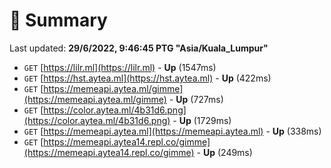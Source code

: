 # 📖 Summary
Last updated: **29/6/2022, 9:46:45 PTG "Asia/Kuala_Lumpur"**

- `GET` [https://lilr.ml](https://lilr.ml) - **Up** (1547ms)
- `GET` [https://hst.aytea.ml](https://hst.aytea.ml) - **Up** (422ms)
- `GET` [https://memeapi.aytea.ml/gimme](https://memeapi.aytea.ml/gimme) - **Up** (727ms)
- `GET` [https://color.aytea.ml/4b31d6.png](https://color.aytea.ml/4b31d6.png) - **Up** (1729ms)
- `GET` [https://memeapi.aytea.ml](https://memeapi.aytea.ml) - **Up** (338ms)
- `GET` [https://memeapi.aytea14.repl.co/gimme](https://memeapi.aytea14.repl.co/gimme) - **Up** (249ms)
